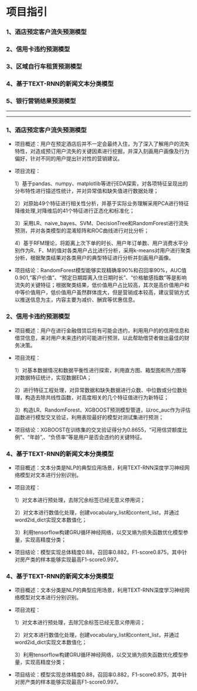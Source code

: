 # 项目指引

### 1、酒店预定客户流失预测模型
### 2、信用卡违约预测模型
### 3、区域自行车租赁预测模型
### 4、基于TEXT-RNN的新闻文本分类模型
### 5、银行营销结果预测模型
****
****
### 1、酒店预定客户流失预测模型
- 项目概述：用户在预定酒店后并不一定会最终入住，为了深入了解用户的流失特性，对造成预订用户流失的关键因素进行挖掘，并深入刻画用户画像及行为偏好，针对不同的用户提出针对性的营销建议。
- 项目流程：

  1）基于pandas、numpy、matplotlib等进行EDA探索，对各项特征呈现出的分布特性进行描述性统计，并对异常值和缺失值进行数据处理；
  
  2）对原始49个特征进行相关性分析，并基于实际业务理解采用PCA进行特征降维处理,对降维后的41个特征进行正态化和标准化；
  
  3）采用LR、naive_bayes、SVM、DecisionTree和RandomForest进行流失预测，并对各类模型的混淆矩阵和ROC曲线进行对比分析；
  
  4）基于RFM理论，将距离上次下单的时长、用户年订单数、用户消费水平分别作为R、F、M的值对各类用户占比进行分析，采用k-means对用户进行聚类分析，根据聚类结果对各类用户的典型特征进行分析并刻画用户画像。
  
- 项目结论：RandomForest模型能够实现精确率90%和召回率90%，AUC值0.901,“客户价值”、“预定日期距离入住日期时长”、“价格敏感指数”等是影响流失的关键特征；根据聚类结果，低价值用户占比较高，其次是高价值用户和中等价值用户，低价值用户虽然群体庞大，但是营销成本较高，建议营销方式以推送信息为主，内容主要为减价、酬宾等优惠信息。

### 2、信用卡违约预测模型
- 项目概述：用户在进行金融借贷后将有可能会违约，利用用户的的信用信息和借贷信息，来对用户未来违约的可能进行预测，以此帮助借贷者做出最佳的财务决策。
- 项目流程：

  1）对基本数据情况和数据平衡性进行探索，利用直方图、箱型图和热力图等对数据特征统计，实现数据EDA；
  
  2）进行特征工程处理，对异常数据和缺失数据进行众数、中位数或分位数处理，构造去除共线性函数，对高度相关的几个特征值进行为新特征；
  
  3）构造LR、RandomForest、XGBOOST预测模型管道，以roc_auc作为评估函数进行模型交叉验证，利用表现最好的模型对测试集进行预测；
  
- 项目结论：XGBOOST在训练集的交叉验证得分为0.8655，“可用信贷额度比例”、“年龄”,、“负债率”等是用户是否会违约的关键特征。


### 4、基于TEXT-RNN的新闻文本分类模型
- 项目概述：文本分类是NLP的典型应用场景，利用TEXT-RNN深度学习神经网络模型对文本进行分别识别。
- 项目流程：

  1）对文本进行预处理，去除冗余标签已经无意义停用词；
  
  2）对文本进行数值化处理，创建vocabulary_list和content_list，并通过word2id_dict实现文本数值化；
  
  3）利用tensorflow构建GRU循环神经网络，以交叉熵为损失函数优化模型参量，实现高精度分类；
  
- 项目结论：模型实现总体精度0.88，召回率0.882，F1-score0.875，其中针对房产类的样本能够实现最高F1-score0.997。

### 4、基于TEXT-RNN的新闻文本分类模型
- 项目概述：文本分类是NLP的典型应用场景，利用TEXT-RNN深度学习神经网络模型对文本进行分别识别。
- 项目流程：

  1）对文本进行预处理，去除冗余标签已经无意义停用词；
  
  2）对文本进行数值化处理，创建vocabulary_list和content_list，并通过word2id_dict实现文本数值化；
  
  3）利用tensorflow构建GRU循环神经网络，以交叉熵为损失函数优化模型参量，实现高精度分类；
  
- 项目结论：模型实现总体精度0.88，召回率0.882，F1-score0.875，其中针对房产类的样本能够实现最高F1-score0.997。

